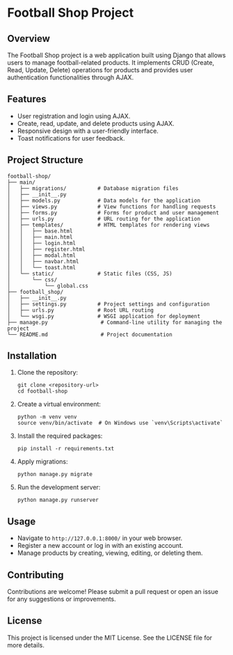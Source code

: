 # Football Shop Project

## Overview
The Football Shop project is a web application built using Django that allows users to manage football-related products. It implements CRUD (Create, Read, Update, Delete) operations for products and provides user authentication functionalities through AJAX.

## Features
- User registration and login using AJAX.
- Create, read, update, and delete products using AJAX.
- Responsive design with a user-friendly interface.
- Toast notifications for user feedback.

## Project Structure
```
football-shop/
├── main/
│   ├── migrations/          # Database migration files
│   ├── __init__.py
│   ├── models.py            # Data models for the application
│   ├── views.py             # View functions for handling requests
│   ├── forms.py             # Forms for product and user management
│   ├── urls.py              # URL routing for the application
│   ├── templates/           # HTML templates for rendering views
│   │   ├── base.html
│   │   ├── main.html
│   │   ├── login.html
│   │   ├── register.html
│   │   ├── modal.html
│   │   ├── navbar.html
│   │   └── toast.html
│   └── static/              # Static files (CSS, JS)
│       └── css/
│           └── global.css
├── football_shop/
│   ├── __init__.py
│   ├── settings.py          # Project settings and configuration
│   ├── urls.py              # Root URL routing
│   └── wsgi.py              # WSGI application for deployment
├── manage.py                 # Command-line utility for managing the project
└── README.md                 # Project documentation
```

## Installation
1. Clone the repository:
   ```
   git clone <repository-url>
   cd football-shop
   ```

2. Create a virtual environment:
   ```
   python -m venv venv
   source venv/bin/activate  # On Windows use `venv\Scripts\activate`
   ```

3. Install the required packages:
   ```
   pip install -r requirements.txt
   ```

4. Apply migrations:
   ```
   python manage.py migrate
   ```

5. Run the development server:
   ```
   python manage.py runserver
   ```

## Usage
- Navigate to `http://127.0.0.1:8000/` in your web browser.
- Register a new account or log in with an existing account.
- Manage products by creating, viewing, editing, or deleting them.

## Contributing
Contributions are welcome! Please submit a pull request or open an issue for any suggestions or improvements.

## License
This project is licensed under the MIT License. See the LICENSE file for more details.